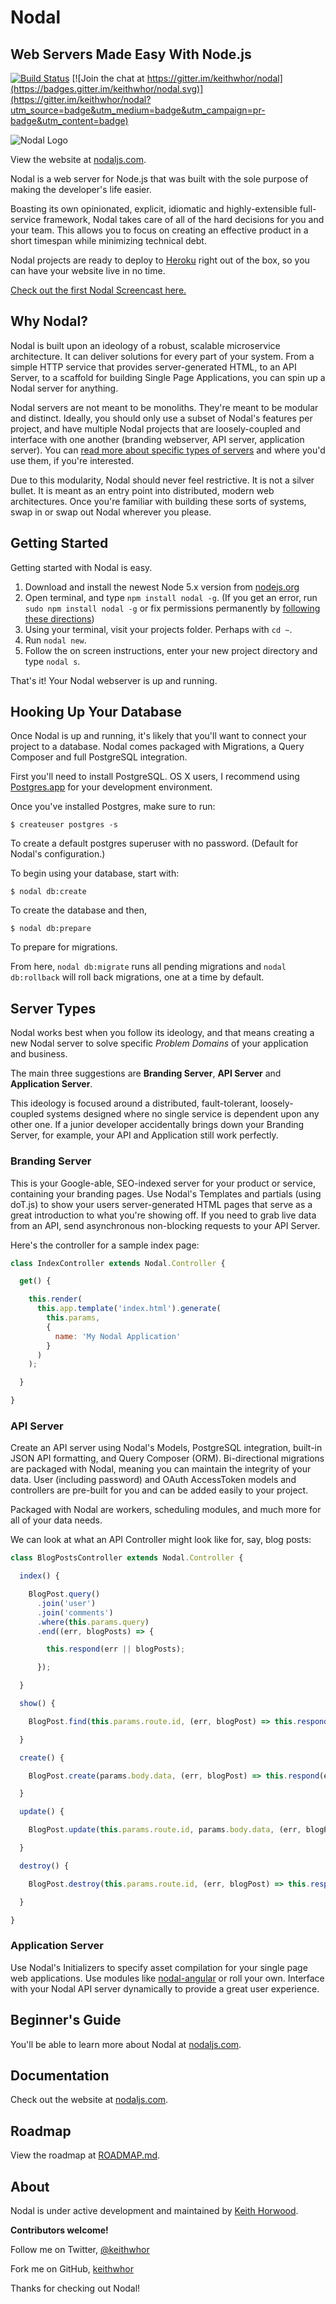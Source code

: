 # Nodal
## Web Servers Made Easy With Node.js

[![Build Status](https://travis-ci.org/keithwhor/nodal.svg?branch=master)](https://travis-ci.org/keithwhor/nodal) [![Join the chat at https://gitter.im/keithwhor/nodal](https://badges.gitter.im/keithwhor/nodal.svg)](https://gitter.im/keithwhor/nodal?utm_source=badge&utm_medium=badge&utm_campaign=pr-badge&utm_content=badge)

![Nodal Logo](./nodal.png)

View the website at [nodaljs.com](http://nodaljs.com).

Nodal is a web server for Node.js that was built with the sole purpose of making
the developer's life easier.

Boasting its own opinionated, explicit, idiomatic and
highly-extensible full-service framework, Nodal takes care of all of the hard
decisions for you and your team. This allows you to focus on creating an effective
product in a short timespan while minimizing technical debt.

Nodal projects are ready to deploy to [Heroku](https://heroku.com) right out of
the box, so you can have your website live in no time.

[Check out the first Nodal Screencast here.](https://www.youtube.com/embed/IxBXkFbUqtk)

## Why Nodal?

Nodal is built upon an ideology of a robust, scalable microservice architecture.
It can deliver solutions for every part of your system.  From a simple HTTP service
that provides server-generated HTML, to an API Server, to a scaffold for building
Single Page Applications, you can spin up a Nodal server for anything.

Nodal servers are not meant to be monoliths. They're meant to be modular and
distinct. Ideally, you should only use a subset of Nodal's features per project,
and have multiple Nodal projects that are loosely-coupled and interface with
one another (branding webserver, API server, application server). You can
[read more about specific types of servers](#server-types) and where you'd use
them, if you're interested.

Due to this modularity, Nodal should never feel restrictive. It is not a silver
bullet. It is meant as an entry point into distributed, modern web architectures.
Once you're familiar with building these sorts of systems, swap in or swap out Nodal
wherever you please.

## Getting Started

Getting started with Nodal is easy.

1. Download and install the newest Node 5.x version from [nodejs.org](https://nodejs.org)
2. Open terminal, and type `npm install nodal -g`.
(If you get an error, run `sudo npm install nodal -g` or fix permissions permanently by <a href="https://docs.npmjs.com/getting-started/fixing-npm-permissions" target="_blank">following these directions</a>)
3. Using your terminal, visit your projects folder. Perhaps with `cd ~`.
4. Run `nodal new`.
5. Follow the on screen instructions, enter your new project directory and type `nodal s`.

That's it! Your Nodal webserver is up and running.

## Hooking Up Your Database

Once Nodal is up and running, it's likely that you'll want to connect your project
to a database. Nodal comes packaged with Migrations, a Query Composer and full
PostgreSQL integration.

First you'll need to install PostgreSQL. OS X users, I recommend using
[Postgres.app](http://postgresapp.com/) for your development environment.

Once you've installed Postgres, make sure to run:

```
$ createuser postgres -s
```

To create a default postgres superuser with no password. (Default for Nodal's
configuration.)

To begin using your database, start with:

```
$ nodal db:create
```

To create the database and then,

```
$ nodal db:prepare
```

To prepare for migrations.

From here, `nodal db:migrate` runs all pending migrations and `nodal db:rollback`
will roll back migrations, one at a time by default.

## Server Types

Nodal works best when you follow its ideology, and that means creating a new
Nodal server to solve specific *Problem Domains* of your application and business.

The main three suggestions are **Branding Server**, **API Server** and **Application Server**.

This ideology is focused around a distributed, fault-tolerant, loosely-coupled
systems designed where no single service is dependent upon any other one. If a
junior developer accidentally brings down your Branding Server, for example, your
API and Application still work perfectly.

### Branding Server

This is your Google-able, SEO-indexed server for your product or service,
containing your branding pages. Use Nodal's Templates and partials (using doT.js)
to show your users server-generated HTML pages that serve as a great introduction
to what you're showing off. If you need to grab live data from an API, send
asynchronous non-blocking requests to your API Server.

Here's the controller for a sample index page:

```javascript
class IndexController extends Nodal.Controller {

  get() {

    this.render(
      this.app.template('index.html').generate(
        this.params,
        {
          name: 'My Nodal Application'
        }
      )
    );

  }

}
```

### API Server

Create an API server using Nodal's Models, PostgreSQL integration, built-in JSON
API formatting, and Query Composer (ORM). Bi-directional migrations are packaged
with Nodal, meaning you can maintain the integrity of your data.
User (including password) and OAuth AccessToken models and controllers are
pre-built for you and can be added easily to your project.

Packaged with Nodal are workers, scheduling modules, and much more for all of
your data needs.

We can look at what an API Controller might look like for, say, blog posts:

```javascript
class BlogPostsController extends Nodal.Controller {

  index() {

    BlogPost.query()
      .join('user')
      .join('comments')
      .where(this.params.query)
      .end((err, blogPosts) => {

        this.respond(err || blogPosts);

      });

  }

  show() {

    BlogPost.find(this.params.route.id, (err, blogPost) => this.respond(err || blogPost));

  }

  create() {

    BlogPost.create(params.body.data, (err, blogPost) => this.respond(err || blogPost));

  }

  update() {

    BlogPost.update(this.params.route.id, params.body.data, (err, blogPost) => this.respond(err || blogPost));

  }

  destroy() {

    BlogPost.destroy(this.params.route.id, (err, blogPost) => this.respond(err || blogPost));

  }

}
```

### Application Server

Use Nodal's Initializers to specify asset compilation for your single page
web applications. Use modules like [nodal-angular](https://github.com/keithwhor/nodal-angular)
or roll your own. Interface with your Nodal API server dynamically to provide a
great user experience.

## Beginner's Guide

You'll be able to learn more about Nodal at [nodaljs.com](http://nodaljs.com).

## Documentation

Check out the website at [nodaljs.com](http://nodaljs.com).

## Roadmap

View the roadmap at [ROADMAP.md](./ROADMAP.md).

## About

Nodal is under active development and maintained by
[Keith Horwood](http://keithwhor.com).

**Contributors welcome!**

Follow me on Twitter, [@keithwhor](http://twitter.com/keithwhor)

Fork me on GitHub, [keithwhor](http://github.com/keithwhor)

Thanks for checking out Nodal!
